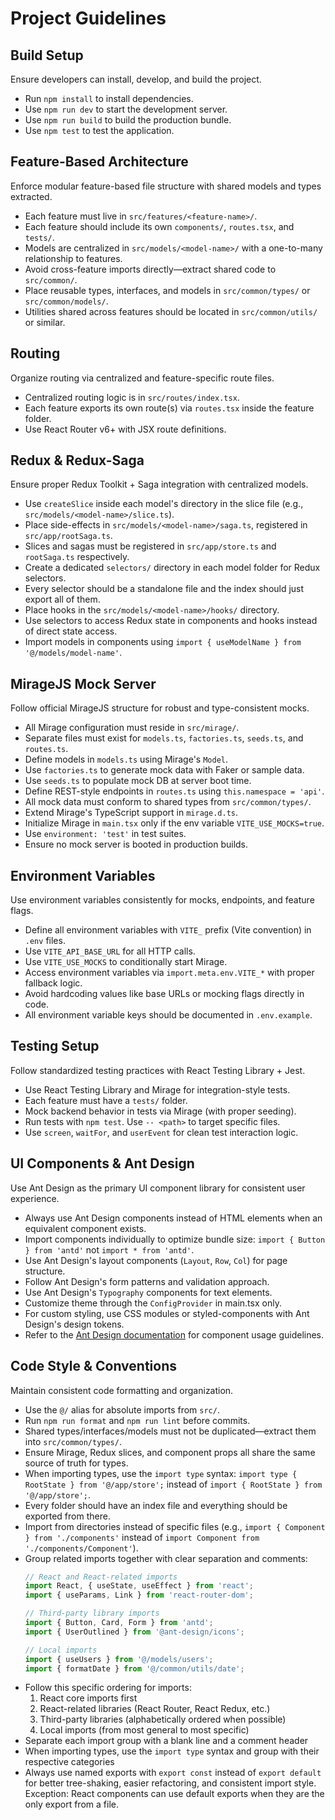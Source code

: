 # Project Guidelines

## Build Setup
Ensure developers can install, develop, and build the project.

- Run `npm install` to install dependencies.
- Use `npm run dev` to start the development server.
- Use `npm run build` to build the production bundle.
- Use `npm test` to test the application.

## Feature-Based Architecture
Enforce modular feature-based file structure with shared models and types extracted.

- Each feature must live in `src/features/<feature-name>/`.
- Each feature should include its own `components/`, `routes.tsx`, and `tests/`.
- Models are centralized in `src/models/<model-name>/` with a one-to-many relationship to features.
- Avoid cross-feature imports directly—extract shared code to `src/common/`.
- Place reusable types, interfaces, and models in `src/common/types/` or `src/common/models/`.
- Utilities shared across features should be located in `src/common/utils/` or similar.

## Routing
Organize routing via centralized and feature-specific route files.

- Centralized routing logic is in `src/routes/index.tsx`.
- Each feature exports its own route(s) via `routes.tsx` inside the feature folder.
- Use React Router v6+ with JSX route definitions.

## Redux & Redux-Saga
Ensure proper Redux Toolkit + Saga integration with centralized models.

- Use `createSlice` inside each model's directory in the slice file (e.g., `src/models/<model-name>/slice.ts`).
- Place side-effects in `src/models/<model-name>/saga.ts`, registered in `src/app/rootSaga.ts`.
- Slices and sagas must be registered in `src/app/store.ts` and `rootSaga.ts` respectively.
- Create a dedicated `selectors/` directory in each model folder for Redux selectors.
- Every selector should be a standalone file and the index should just export all of them.
- Place hooks in the `src/models/<model-name>/hooks/` directory.
- Use selectors to access Redux state in components and hooks instead of direct state access.
- Import models in components using `import { useModelName } from '@/models/model-name'`.

## MirageJS Mock Server
Follow official MirageJS structure for robust and type-consistent mocks.

- All Mirage configuration must reside in `src/mirage/`.
- Separate files must exist for `models.ts`, `factories.ts`, `seeds.ts`, and `routes.ts`.
- Define models in `models.ts` using Mirage's `Model`.
- Use `factories.ts` to generate mock data with Faker or sample data.
- Use `seeds.ts` to populate mock DB at server boot time.
- Define REST-style endpoints in `routes.ts` using `this.namespace = 'api'`.
- All mock data must conform to shared types from `src/common/types/`.
- Extend Mirage's TypeScript support in `mirage.d.ts`.
- Initialize Mirage in `main.tsx` only if the env variable `VITE_USE_MOCKS=true`.
- Use `environment: 'test'` in test suites.
- Ensure no mock server is booted in production builds.

## Environment Variables
Use environment variables consistently for mocks, endpoints, and feature flags.

- Define all environment variables with `VITE_` prefix (Vite convention) in `.env` files.
- Use `VITE_API_BASE_URL` for all HTTP calls.
- Use `VITE_USE_MOCKS` to conditionally start Mirage.
- Access environment variables via `import.meta.env.VITE_*` with proper fallback logic.
- Avoid hardcoding values like base URLs or mocking flags directly in code.
- All environment variable keys should be documented in `.env.example`.

## Testing Setup
Follow standardized testing practices with React Testing Library + Jest.

- Use React Testing Library and Mirage for integration-style tests.
- Each feature must have a `tests/` folder.
- Mock backend behavior in tests via Mirage (with proper seeding).
- Run tests with `npm test`. Use `-- <path>` to target specific files.
- Use `screen`, `waitFor`, and `userEvent` for clean test interaction logic.

## UI Components & Ant Design
Use Ant Design as the primary UI component library for consistent user experience.

- Always use Ant Design components instead of HTML elements when an equivalent component exists.
- Import components individually to optimize bundle size: `import { Button } from 'antd'` not `import * from 'antd'`.
- Use Ant Design's layout components (`Layout`, `Row`, `Col`) for page structure.
- Follow Ant Design's form patterns and validation approach.
- Use Ant Design's `Typography` components for text elements.
- Customize theme through the `ConfigProvider` in main.tsx only.
- For custom styling, use CSS modules or styled-components with Ant Design's design tokens.
- Refer to the [Ant Design documentation](https://ant.design/components/overview/) for component usage guidelines.

## Code Style & Conventions
Maintain consistent code formatting and organization.

- Use the `@/` alias for absolute imports from `src/`.
- Run `npm run format` and `npm run lint` before commits.
- Shared types/interfaces/models must not be duplicated—extract them into `src/common/types/`.
- Ensure Mirage, Redux slices, and component props all share the same source of truth for types.
- When importing types, use the `import type` syntax: `import type { RootState } from '@/app/store';` instead of `import { RootState } from '@/app/store';`.
- Every folder should have an index file and everything should be exported from there.
- Import from directories instead of specific files (e.g., `import { Component } from './components'` instead of `import Component from './components/Component'`).
- Group related imports together with clear separation and comments:
  ```typescript
  // React and React-related imports
  import React, { useState, useEffect } from 'react';
  import { useParams, Link } from 'react-router-dom';
  
  // Third-party library imports
  import { Button, Card, Form } from 'antd';
  import { UserOutlined } from '@ant-design/icons';
  
  // Local imports
  import { useUsers } from '@/models/users';
  import { formatDate } from '@/common/utils/date';
  ```
- Follow this specific ordering for imports:
  1. React core imports first
  2. React-related libraries (React Router, React Redux, etc.)
  3. Third-party libraries (alphabetically ordered when possible)
  4. Local imports (from most general to most specific)
- Separate each import group with a blank line and a comment header
- When importing types, use the `import type` syntax and group with their respective categories
- Always use named exports with `export const` instead of `export default` for better tree-shaking, easier refactoring, and consistent import style. Exception: React components can use default exports when they are the only export from a file.
